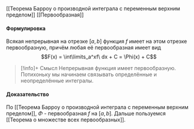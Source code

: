 
[[Теорема Барроу о производной интеграла с переменным верхним пределом]]
[[Первообразная]]

#### Формулировка
Всякая непрерывная на отрезке $[a,b]$ функция $f$ имеет на этом отрезке первообразную, причём любая её первообразная имеет вид $$F(x) = \int\limits_a^xf\ dx + C = \Phi(x) + C$$

>[!info]+ Смысл
>Непрерывная функция имеет первообразную. Потихоньку мы начинаем связывать определённые и неопределённые интегралы.
#### Доказательство
По [[Теорема Барроу о производной интеграла с переменным верхним пределом]], $\Phi$ - первообразная $f$ на $[a,b]$. Дальше пользуемся [[Теорема о множестве всех первообразных]].